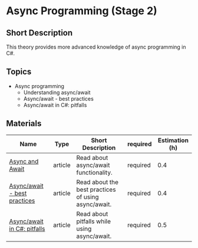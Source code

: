 # Async Programming (Stage 2)

## Short Description

This theory provides more advanced knowledge of async programming in C#.

## Topics

* Async programming
  * Understanding async/await
  * Async/await - best practices
  * Async/await in C#: pitfalls

## Materials

| Name                                                                           | Type    | Short Description                                   | required | Estimation (h) |
| ------------------------------------------------------------------------------ | ------- | --------------------------------------------------- | -------- | -------------- |
| [Async and Await](https://blog.stephencleary.com/2012/02/async-and-await.html) | article | Read about async/await functionality.               | required | 0.4            |
| [Async/await - best practices](https://habr.com/ru/post/162353/)               | article | Read about the best practices of using async/await. | required | 0.4            |
| [Async/await in C#: pitfalls](https://habr.com/ru/post/257221/)                | article | Read about pitfalls while using async/await.        | required | 0.5            |
